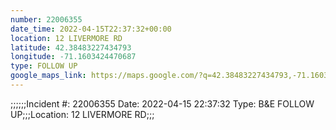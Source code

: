```yaml
---
number: 22006355
date_time: 2022-04-15T22:37:32+00:00
location: 12 LIVERMORE RD
latitude: 42.38483227434793
longitude: -71.1603424470687
type: FOLLOW UP
google_maps_link: https://maps.google.com/?q=42.38483227434793,-71.1603424470687
---
```


;;;;;;Incident #: 22006355  Date: 2022-04-15 22:37:32   Type: B&E FOLLOW UP;;;Location: 12 LIVERMORE RD;;;

